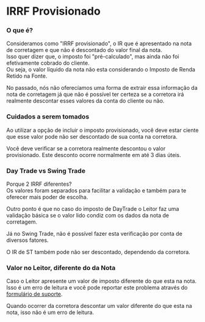 # IRRF Provisionado

### O que é?

Consideramos como "IRRF provisionado", o IR que é apresentado na nota de corretagem e que não é descontado do valor final da nota.\
Isso quer dizer que, o imposto foi "pré-calculado", mas ainda não foi efetivamente cobrado do cliente.\
Ou seja, o valor líquido da nota não esta considerando o Imposto de Renda Retido na Fonte.

No passado, nós não oferecíamos uma forma de extrair essa informação da nota de corretagem já que não é possível ter certeza se a corretora irá realmente descontar esses valores da conta do cliente ou não.

### Cuidados a serem tomados

Ao utilizar a opção de incluir o imposto provisionado, você deve estar ciente que esse valor pode não ser descontado de sua conta na corretora.

Você deve verificar se a corretora realmente descontou o valor provisionado. Este desconto ocorre normalmente em até 3 dias úteis.

### Day Trade vs Swing Trade

Porque 2 IRRF diferentes?\
Os valores foram separados para facilitar a validação e também para te oferecer mais poder de escolha.

Outro ponto é que no caso do imposto de DayTrade o Leitor faz uma validação básica se o valor lido condiz com os dados da nota de corretagem.

Já no Swing Trade, não é possível fazer esta verificação por conta de diversos fatores.

O IR de ST também pode não ser descontado, dependendo da corretora.

### Valor no Leitor, diferente do da Nota

Caso o Leitor apresente um valor de imposto diferente do que esta na nota.\
Isso é um erro de leitura e você pode reportar este problema através do [formulário de suporte](https://leitordenotas.com.br/suporte.html).

Quando ocorrer da corretora descontar um valor diferente do que esta na nota, isso não é um erro de leitura.
